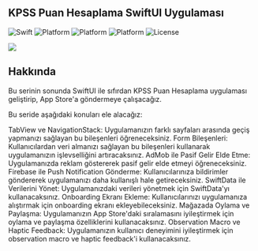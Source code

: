 ## KPSS Puan Hesaplama SwiftUI Uygulaması

![Swift](https://img.shields.io/badge/Swift-5.9-orange.svg)
![Platform](https://img.shields.io/badge/Platform-iOS17%20-red.svg)
![Platform](https://img.shields.io/badge/Platform-WatchOs10%20-red.svg)
![Platform](https://img.shields.io/badge/SwiftUI-4-green.svg)
![License](https://img.shields.io/badge/License-MIT-blue.svg)

[<img src="https://yourimageshare.com/ib/QN2zYujrbL.webp">](https://www.youtube.com/watch?v=QeRIqr8V8oE&list=PL7YHguPv2mAxvbiMw3NwVtenV12wxlDPy "SwiftUI ile KPSS Puan Hesaplama Uygulaması")


## Hakkında
Bu serinin sonunda SwiftUI ile sıfırdan KPSS Puan Hesaplama uygulaması geliştirip, App Store'a göndermeye çalışacağız.

Bu seride aşağıdaki konuları ele alacağız:

TabView ve NavigationStack: Uygulamanızın farklı sayfaları arasında geçiş yapmanızı sağlayan bu bileşenleri öğreneceksiniz.
Form Bileşenleri: Kullanıcılardan veri almanızı sağlayan bu bileşenleri kullanarak uygulamanızın işlevselliğini artıracaksınız.
AdMob ile Pasif Gelir Elde Etme: Uygulamanızda reklam göstererek pasif gelir elde etmeyi öğreneceksiniz.
Firebase ile Push Notification Gönderme: Kullanıcılarınıza bildirimler göndererek uygulamanızı daha kullanışlı hale getireceksiniz.
SwiftData ile Verilerini Yönet: Uygulamanızdaki verileri yönetmek için SwiftData'yı kullanacaksınız.
Onboarding Ekranı Ekleme: Kullanıcılarınızı uygulamanıza alıştırmak için onboarding ekranı ekleyebileceksiniz.
Mağazada Oylama ve Paylaşma: Uygulamanızın App Store'daki sıralamasını iyileştirmek için oylama ve paylaşma özelliklerini kullanacaksınız.
Observation Macro ve Haptic Feedback: Uygulamanızın kullanıcı deneyimini iyileştirmek için observation macro ve haptic feedback'i kullanacaksınız.
